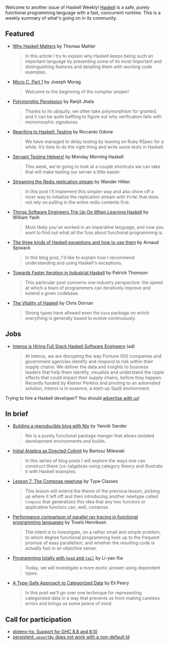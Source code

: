 Welcome to another issue of Haskell Weekly!
[Haskell](https://www.haskell.org) is a safe, purely functional programming language with a fast, concurrent runtime.
This is a weekly summary of what's going on in its community.

## Featured

- [Why Haskell Matters](https://github.com/thma/WhyHaskellMatters/blob/8a257be84c8bed9869adab7a49f18c47e22d85ea/README.md) by Thomas Mahler
  > In this article I try to explain why Haskell keeps being such an important language by presenting some of its most important and distinguishing features and detailing them with working code examples.

- [Micro C, Part 1](https://blog.josephmorag.com/posts/mcc1/) by Joseph Morag
  > Welcome to the beginning of the compiler proper!

- [Polymorphic Perplexion](https://ucsd-progsys.github.io/liquidhaskell-blog/2020/04/12/polymorphic-perplexion.lhs/) by Ranjit Jhala
  > Thanks to its ubiquity, we often take polymorphism for granted, and it can be quite baffling to figure out why verification fails with monomorphic signatures.

- [Rewriting to Haskell: Testing](https://odone.io/posts/2020-04-13-rewriting-haskell-testing.html) by Riccardo Odone
  > We have managed to delay testing by leaning on Ruby RSpec for a while. It’s time to do the right thing and write some tests in Haskell.

- [Servant Testing Helpers!](https://mmhaskell.com/blog/2020/3/30/servant-testing-helpers) by Monday Morning Haskell
  > This week, we're going to look at a couple shortcuts we can take that will make testing our server a little easier.

- [Streaming the Redis replication stream](https://wjwh.eu/posts/2020-04-12-redis-conduit.html) by Wander Hillen
  > In this post I’ll implement this simpler way and also show off a nicer way to initialize the replication stream with `PSYNC` that does not rely on pulling in the entire redis contents first.

- [Things Software Engineers Trip Up On When Learning Haskell](https://williamyaoh.com/posts/2020-04-12-software-engineer-hangups.html) by William Yaoh
  > Most likely you’ve worked in an imperative language, and now you want to find out what all the fuss about functional programming is.

- [The three kinds of Haskell exceptions and how to use them](https://www.tweag.io/posts/2020-04-16-exceptions-in-haskell.html) by Arnaud Spiwack
  > In this blog post, I'd like to explain how I recommend understanding and using Haskell's exceptions.

- [Towards Faster Iteration in Industrial Haskell](https://blog.sumtypeofway.com/posts/fast-iteration-with-haskell.html) by Patrick Thomson
  > This particular post concerns one industry perspective: the speed at which a team of programmers can iteratively improve and extend a given codebase.

- [The Vitality of Haskell](https://chrisdornan.com/posts/2020-04-13-vitality.html) by Chris Dornan
  > Strong types have allowed even the `base` package on which everything is generally based to evolve continuously.

## Jobs

- [Interos is Hiring Full Stack Haskell Software Engineers](https://www.interos.ai/vacancies/#haskell-software-engineer) (ad)
  > At Interos, we are disrupting the way Fortune 500 companies and government agencies identify and respond to risk within their supply chains. We deliver the data and insights to business leaders that help them identify, visualize and understand the ripple effects that could impact their supply chains, before they happen. Recently funded by Kleiner Perkins and pivoting to an automated solution, Interos is in essence, a start-up SaaS environment.

Trying to hire a Haskell developer?
You should [advertise with us](https://haskellweekly.news/advertising.html)!

## In brief

- [Building a reproducible blog with Nix](https://blog.ysndr.de/posts/internals/2020-04-10-built-with-nix/) by Yannik Sander
  > Nix is a purely functional package manger that allows isolated development environments and builds.

- [Initial Algebra as Directed Colimit](https://bartoszmilewski.com/2020/04/09/initial-algebra-as-directed-colimit/) by Bartosz Milewski
  > In this series of blog posts I will explore the ways one can construct these (co-)algebras using category theory and illustrate it with Haskell examples.

- [Lesson 7: The Compose newtype](https://typeclasses.com/functortown/the-compose-newtype) by Type Classes
  > This lesson will extend the theme of the previous lesson, picking up where it left off and then introducing another newtype called `Compose` that generalizes this idea that any two functors or applicative functors can, well, *compose*.

- [Performance comparison of parallel ray tracing in functional programming languages](https://github.com/athas/raytracers/tree/44f88046e298401abfdeb049f61dc215d0df9742) by Troels Henriksen
  > The intent is to investigate, on a rather small and simple problem, to which degree functional programming lives up to the frequent promise of easy parallelism, and whether the resulting code is actually fast in an objective sense.

- [Programming totally with `head` and `tail`](https://blog.poisson.chat/posts/2020-04-13-safe-head-tail.html) by Li-yao Xia
  > Today, we will investigate a more exotic answer using dependent types.

- [A Type-Safe Approach to Categorized Data](https://epeery.com/typesafe-approach-to-categorized-data/) by Eli Peery
  > In this post we'll go over one technique for representing categorized data in a way that prevents us from making careless errors and brings us some peace of mind.

## Call for participation

-   [dotenv-hs: Support for GHC 8.8 and 8.10](https://github.com/stackbuilders/dotenv-hs/issues/118)
-   [persistent: `upsertBy` does not work with a non-default Id](https://github.com/yesodweb/persistent/issues/1074)
